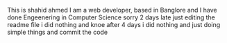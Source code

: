 This is shahid ahmed
I am a web developer, based in Banglore
and I have done Engeenering in Computer Science
sorry 2 days late
just editing the readme file
i did nothing
and knoe after 4 days i did nothing and just doing simple things and commit the code
